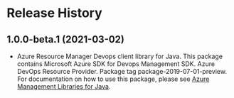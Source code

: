 # Release History

## 1.0.0-beta.1 (2021-03-02)

- Azure Resource Manager Devops client library for Java. This package contains Microsoft Azure SDK for Devops Management SDK. Azure DevOps Resource Provider. Package tag package-2019-07-01-preview. For documentation on how to use this package, please see [Azure Management Libraries for Java](https://aka.ms/azsdk/java/mgmt).
